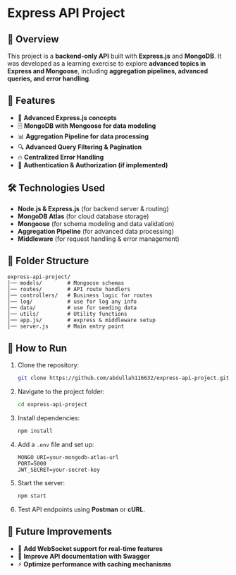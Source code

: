 # Express API Project

## 📌 Overview
This project is a **backend-only API** built with **Express.js** and **MongoDB**. It was developed as a learning exercise to explore **advanced topics in Express and Mongoose**, including **aggregation pipelines, advanced queries, and error handling**.

## 🎯 Features
- 🚀 **Advanced Express.js concepts**  
- 🗄️ **MongoDB with Mongoose for data modeling**  
- 📊 **Aggregation Pipeline for data processing**  
- 🔍 **Advanced Query Filtering & Pagination**  
- 🔥 **Centralized Error Handling**  
- 🔑 **Authentication & Authorization (if implemented)**  

## 🛠️ Technologies Used
- **Node.js & Express.js** (for backend server & routing)  
- **MongoDB Atlas** (for cloud database storage)  
- **Mongoose** (for schema modeling and data validation)  
- **Aggregation Pipeline** (for advanced data processing)  
- **Middleware** (for request handling & error management)  

## 📂 Folder Structure
```
express-api-project/
│── models/        # Mongoose schemas
│── routes/        # API route handlers
│── controllers/   # Business logic for routes
│── log/           # use for log any info
│── data/          # use for seeding data
│── utils/         # Utility functions
│── app.js/        # express & middleware setup
│── server.js      # Main entry point
```

## 🚀 How to Run
1. Clone the repository:
   ```sh
   git clone https://github.com/abdullah116632/express-api-project.git
   ```
2. Navigate to the project folder:
   ```sh
   cd express-api-project
   ```
3. Install dependencies:
   ```sh
   npm install
   ```
4. Add a `.env` file and set up:
   ```
   MONGO_URI=your-mongodb-atlas-url
   PORT=5000
   JWT_SECRET=your-secret-key
   ```
5. Start the server:
   ```sh
   npm start
   ```
6. Test API endpoints using **Postman** or **cURL**.

## 📌 Future Improvements
- 📡 **Add WebSocket support for real-time features**  
- 📑 **Improve API documentation with Swagger**  
- ⚡ **Optimize performance with caching mechanisms**  
